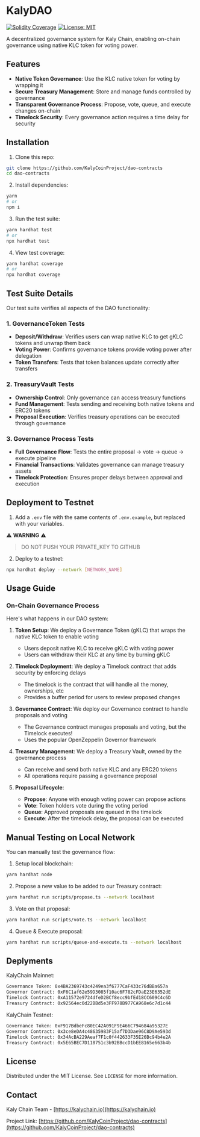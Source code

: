 # KalyDAO

[![Solidity Coverage](https://img.shields.io/badge/Solidity%20Coverage-100%25-brightgreen.svg)](https://github.com/KalyCoinProject/dao-contracts)
[![License: MIT](https://img.shields.io/badge/License-MIT-yellow.svg)](https://opensource.org/licenses/MIT)

A decentralized governance system for Kaly Chain, enabling on-chain governance using native KLC token for voting power.

## Features

- **Native Token Governance**: Use the KLC native token for voting by wrapping it
- **Secure Treasury Management**: Store and manage funds controlled by governance
- **Transparent Governance Process**: Propose, vote, queue, and execute changes on-chain
- **Timelock Security**: Every governance action requires a time delay for security

## Installation

1. Clone this repo:
```bash
git clone https://github.com/KalyCoinProject/dao-contracts
cd dao-contracts
```

2. Install dependencies:
```bash
yarn
# or
npm i 
```

3. Run the test suite:
```bash
yarn hardhat test
# or
npx hardhat test
```

4. View test coverage:
```bash
yarn hardhat coverage
# or
npx hardhat coverage
```

## Test Suite Details

Our test suite verifies all aspects of the DAO functionality:

### 1. GovernanceToken Tests
- **Deposit/Withdraw**: Verifies users can wrap native KLC to get gKLC tokens and unwrap them back
- **Voting Power**: Confirms governance tokens provide voting power after delegation
- **Token Transfers**: Tests that token balances update correctly after transfers

### 2. TreasuryVault Tests
- **Ownership Control**: Only governance can access treasury functions
- **Fund Management**: Tests sending and receiving both native tokens and ERC20 tokens
- **Proposal Execution**: Verifies treasury operations can be executed through governance

### 3. Governance Process Tests
- **Full Governance Flow**: Tests the entire proposal → vote → queue → execute pipeline
- **Financial Transactions**: Validates governance can manage treasury assets
- **Timelock Protection**: Ensures proper delays between approval and execution

## Deployment to Testnet

1. Add a `.env` file with the same contents of `.env.example`, but replaced with your variables.

⚠️ **WARNING** ⚠️
> DO NOT PUSH YOUR PRIVATE_KEY TO GITHUB

2. Deploy to a testnet:
```bash
npx hardhat deploy --network [NETWORK_NAME]
```

## Usage Guide

### On-Chain Governance Process

Here's what happens in our DAO system:

1. **Token Setup**: We deploy a Governance Token (gKLC) that wraps the native KLC token to enable voting
   - Users deposit native KLC to receive gKLC with voting power
   - Users can withdraw their KLC at any time by burning gKLC

2. **Timelock Deployment**: We deploy a Timelock contract that adds security by enforcing delays
   - The timelock is the contract that will handle all the money, ownerships, etc
   - Provides a buffer period for users to review proposed changes

3. **Governance Contract**: We deploy our Governance contract to handle proposals and voting
   - The Governance contract manages proposals and voting, but the Timelock executes!
   - Uses the popular OpenZeppelin Governor framework

4. **Treasury Management**: We deploy a Treasury Vault, owned by the governance process
   - Can receive and send both native KLC and any ERC20 tokens
   - All operations require passing a governance proposal

5. **Proposal Lifecycle**:
   - **Propose**: Anyone with enough voting power can propose actions
   - **Vote**: Token holders vote during the voting period
   - **Queue**: Approved proposals are queued in the timelock
   - **Execute**: After the timelock delay, the proposal can be executed

## Manual Testing on Local Network

You can manually test the governance flow:

1. Setup local blockchain:
```bash
yarn hardhat node
```

2. Propose a new value to be added to our Treasury contract:
```bash
yarn hardhat run scripts/propose.ts --network localhost
```

3. Vote on that proposal:
```bash
yarn hardhat run scripts/vote.ts --network localhost
```

4. Queue & Execute proposal:
```bash
yarn hardhat run scripts/queue-and-execute.ts --network localhost
```

## Deplyments

KalyChain Mainnet:
```bash
Governance Token: 0x4BA2369743c4249ea3f6777CaF433c76dBBa657a
Governor Contract: 0xF6C1af62e59D3085f10ac6F782cFDaE23E6352dE
Timelock Contract: 0xA11572e9724dfeD2BCf8ecc9bfEd18CC609C4c6D
Treasury Contract: 0x92564ec0d22BBd5e3FF978B977CA968e6c7d1c44
```

KalyChain Testnet: 
```bash
Governance Token: 0xF917BdbeFc80EC42A091F9E466C794684a95327E
Governor Contract: 0x3ce8eDA4c48635983F15af7D3Dae96C8D9Ae593d
Timelock Contract: 0x34AcBA229Aeaf7F1c0f442633F35E26Bc94b4e2A
Treasury Contract: 0x5E65BEC7D118751c3b92BBccD1bEE8165e663b4b
```


## License

Distributed under the MIT License. See `LICENSE` for more information.

## Contact

Kaly Chain Team - [https://kalychain.io](https://kalychain.io)

Project Link: [https://github.com/KalyCoinProject/dao-contracts](https://github.com/KalyCoinProject/dao-contracts)
